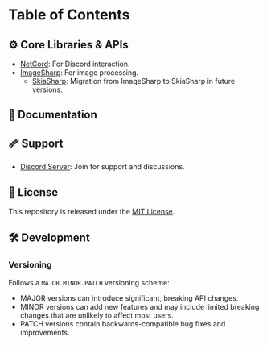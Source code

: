 

# Table of Contents

## ⚙️ Core Libraries & APIs

- [NetCord](https://github.com/NetCordDev/NetCord): For Discord interaction.
- [ImageSharp](https://github.com/SixLabors/ImageSharp): For image processing.
  - [SkiaSharp](https://github.com/mono/SkiaSharp): Migration from ImageSharp to SkiaSharp in future versions.

## 📄 Documentation

## 🩹 Support

- [Discord Server](https://discord.gg/7ME6bwkQSs): Join for support and discussions.

## 📜 License

This repository is released under the [MIT License](LICENSE.md).

## 🛠️ Development

### Versioning

Follows a `MAJOR.MINOR.PATCH` versioning scheme:

- MAJOR versions can introduce significant, breaking API changes.
- MINOR versions can add new features and may include limited breaking changes that are unlikely to affect most users.
- PATCH versions contain backwards-compatible bug fixes and improvements.
